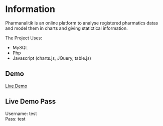 # Information
Pharmanalitik is an online platform to analyse registered pharmatics datas and model them in charts and giving statictical information.  

The Project Uses:
* MySQL  
* Php  
* Javascript (charts.js, JQuery, table.js)  
  
## Demo

[Live Demo ](http://www.pharmanalitik.com/)

## Live Demo Pass

Username: test  
Pass: test